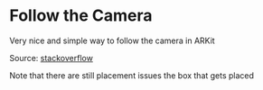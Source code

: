 # Follow the Camera

Very nice and simple way to follow the camera in ARKit

Source: [stackoverflow](https://stackoverflow.com/a/58401369)

Note that there are still placement issues the box that gets placed
